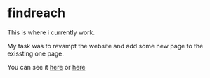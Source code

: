 # findreach

This is where i currently work.

My task was to revampt the website and add some new page to the exissting one page.

You can see it <a href="https://findreach.com">here</a> or <a href="https://jayhem2isu.github.io/findreach/">here</a>
